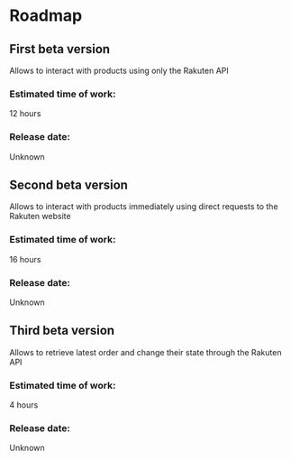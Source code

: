 # Roadmap

## First beta version

Allows to interact with products using only the Rakuten API

### Estimated time of work:

12 hours

### Release date:

Unknown

## Second beta version

Allows to interact with products immediately using direct requests to the Rakuten website 

### Estimated time of work:

16 hours

### Release date:

Unknown

## Third beta version

Allows to retrieve latest order and change their state through the Rakuten API

### Estimated time of work:

4 hours

### Release date:

Unknown
